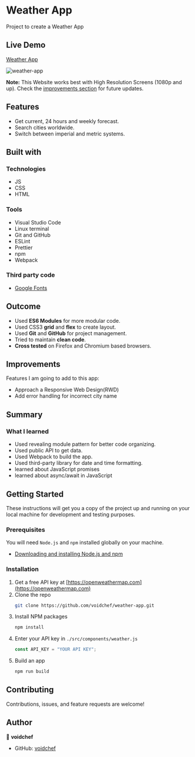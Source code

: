 # Weather App

Project to create a Weather App

## Live Demo

[Weather App](https://voidchef.github.io/weather-app/)

![weather-app](https://user-images.githubusercontent.com/79092620/173995649-dbc16d35-c575-4035-b83e-2f5195f6d8d6.png)

**Note:** This Website works best with High Resolution Screens (1080p and up). Check the [improvements section](#improvements) for future updates.

## Features

- Get current, 24 hours and weekly forecast.
- Search cities worldwide.
- Switch between imperial and metric systems.

## Built with

### Technologies

- JS
- CSS
- HTML

### Tools

- Visual Studio Code
- Linux terminal
- Git and GitHub
- ESLint
- Prettier
- npm
- Webpack

### Third party code

- [Google Fonts](https://fonts.google.com/)

## Outcome

- Used **ES6 Modules** for more modular code.
- Used CSS3 **grid** and **flex** to create layout.
- Used **Git** and **GitHub** for project management.
- Tried to maintain **clean code**.
- **Cross tested** on Firefox and Chromium based browsers.

## Improvements

Features I am going to add to this app:

- Approach a Responsive Web Design(RWD)
- Add error handling for incorrect city name

## Summary

### What I learned

- Used revealing module pattern for better code organizing.
- Used public API to get data.
- Used Webpack to build the app.
- Used third-party library for date and time formatting.
- learned about JavaScript promises
- learned about async/await in JavaScript

## Getting Started

These instructions will get you a copy of the project up and running on your local machine for development and testing purposes.

### Prerequisites

You will need `Node.js` and `npm` installed globally on your machine.

- [Downloading and installing Node.js and npm](https://docs.npmjs.com/downloading-and-installing-node-js-and-npm)

### Installation

1. Get a free API key at [https://openweathermap.com](https://openweathermap.com)
2. Clone the repo
   ```sh
   git clone https://github.com/voidchef/weather-app.git
   ```
3. Install NPM packages
   ```sh
   npm install
   ```
4. Enter your API key in `./src/components/weather.js`
   ```js
   const API_KEY = "YOUR API KEY";
   ```
5. Build an app
   ```sh
   npm run build
   ```

## Contributing

Contributions, issues, and feature requests are welcome!

## Author

👤 **voidchef**

- GitHub: [voidchef](https://github.com/voidchef)
